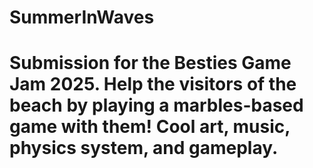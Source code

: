 # SummerInWaves
# Submission for the Besties Game Jam 2025. Help the visitors of the beach by playing a marbles-based game with them! Cool art, music, physics system, and gameplay.
